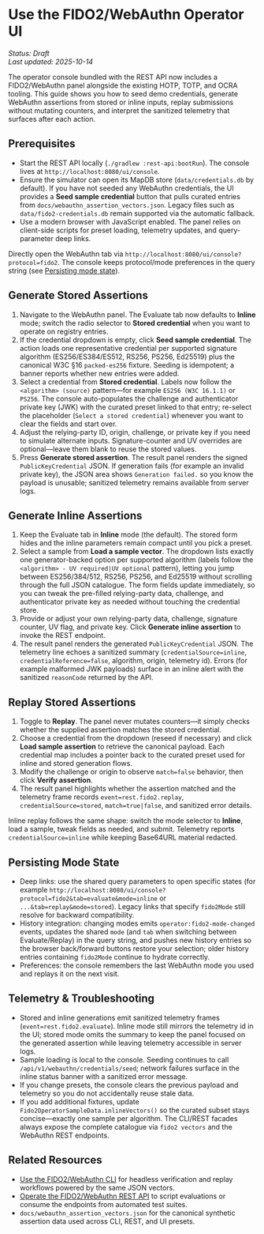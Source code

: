 # Use the FIDO2/WebAuthn Operator UI

_Status: Draft_  
_Last updated: 2025-10-14_

The operator console bundled with the REST API now includes a FIDO2/WebAuthn panel alongside the existing HOTP, TOTP, and OCRA tooling. This guide shows you how to seed demo credentials, generate WebAuthn assertions from stored or inline inputs, replay submissions without mutating counters, and interpret the sanitized telemetry that surfaces after each action.

## Prerequisites
- Start the REST API locally (`./gradlew :rest-api:bootRun`). The console lives at `http://localhost:8080/ui/console`.
- Ensure the simulator can open its MapDB store (`data/credentials.db` by default). If you have not seeded any WebAuthn credentials, the UI provides a **Seed sample credential** button that pulls curated entries from `docs/webauthn_assertion_vectors.json`. Legacy files such as `data/fido2-credentials.db` remain supported via the automatic fallback.
- Use a modern browser with JavaScript enabled. The panel relies on client-side scripts for preset loading, telemetry updates, and query-parameter deep links.

Directly open the WebAuthn tab via `http://localhost:8080/ui/console?protocol=fido2`. The console keeps protocol/mode preferences in the query string (see [Persisting mode state](#persisting-mode-state)).

## Generate Stored Assertions
1. Navigate to the WebAuthn panel. The Evaluate tab now defaults to **Inline** mode; switch the radio selector to **Stored credential** when you want to operate on registry entries.
2. If the credential dropdown is empty, click **Seed sample credential**. The action loads one representative credential per supported signature algorithm (ES256/ES384/ES512, RS256, PS256, Ed25519) plus the canonical W3C §16 `packed-es256` fixture. Seeding is idempotent; a banner reports whether new entries were added.
3. Select a credential from **Stored credential**. Labels now follow the `<algorithm> (source)` pattern—for example `ES256 (W3C 16.1.1)` or `PS256`. The console auto-populates the challenge and authenticator private key (JWK) with the curated preset linked to that entry; re-select the placeholder (`Select a stored credential`) whenever you want to clear the fields and start over.
4. Adjust the relying-party ID, origin, challenge, or private key if you need to simulate alternate inputs. Signature-counter and UV overrides are optional—leave them blank to reuse the stored values.
5. Press **Generate stored assertion**. The result panel renders the signed `PublicKeyCredential` JSON. If generation fails (for example an invalid private key), the JSON area shows `Generation failed.` so you know the payload is unusable; sanitized telemetry remains available from server logs.

## Generate Inline Assertions
1. Keep the Evaluate tab in **Inline** mode (the default). The stored form hides and the inline parameters remain compact until you pick a preset.
2. Select a sample from **Load a sample vector**. The dropdown lists exactly one generator-backed option per supported algorithm (labels follow the `<algorithm> - UV required|UV optional` pattern), letting you jump between ES256/384/512, RS256, PS256, and Ed25519 without scrolling through the full JSON catalogue. The form fields update immediately, so you can tweak the pre-filled relying-party data, challenge, and authenticator private key as needed without touching the credential store.
3. Provide or adjust your own relying-party data, challenge, signature counter, UV flag, and private key. Click **Generate inline assertion** to invoke the REST endpoint.
4. The result panel renders the generated `PublicKeyCredential` JSON. The telemetry line echoes a sanitized summary (`credentialSource=inline`, `credentialReference=false`, algorithm, origin, telemetry id). Errors (for example malformed JWK payloads) surface in an inline alert with the sanitized `reasonCode` returned by the API.

## Replay Stored Assertions
1. Toggle to **Replay**. The panel never mutates counters—it simply checks whether the supplied assertion matches the stored credential.
2. Choose a credential from the dropdown (reseed if necessary) and click **Load sample assertion** to retrieve the canonical payload. Each credential map includes a pointer back to the curated preset used for inline and stored generation flows.
3. Modify the challenge or origin to observe `match=false` behavior, then click **Verify assertion**.
4. The result panel highlights whether the assertion matched and the telemetry frame records `event=rest.fido2.replay`, `credentialSource=stored`, `match=true|false`, and sanitized error details.

Inline replay follows the same shape: switch the mode selector to **Inline**, load a sample, tweak fields as needed, and submit. Telemetry reports `credentialSource=inline` while keeping Base64URL material redacted.

## Persisting Mode State
- Deep links: use the shared query parameters to open specific states (for example `http://localhost:8080/ui/console?protocol=fido2&tab=evaluate&mode=inline` or `...&tab=replay&mode=stored`). Legacy links that specify `fido2Mode` still resolve for backward compatibility.
- History integration: changing modes emits `operator:fido2-mode-changed` events, updates the shared `mode` (and `tab` when switching between Evaluate/Replay) in the query string, and pushes new history entries so the browser back/forward buttons restore your selection; older history entries containing `fido2Mode` continue to hydrate correctly.
- Preferences: the console remembers the last WebAuthn mode you used and replays it on the next visit.

## Telemetry & Troubleshooting
- Stored and inline generations emit sanitized telemetry frames (`event=rest.fido2.evaluate`). Inline mode still mirrors the telemetry id in the UI; stored mode omits the summary to keep the panel focused on the generated assertion while leaving telemetry accessible in server logs.
- Sample loading is local to the console. Seeding continues to call `/api/v1/webauthn/credentials/seed`; network failures surface in the inline status banner with a sanitized error message.
- If you change presets, the console clears the previous payload and telemetry so you do not accidentally reuse stale data.
- If you add additional fixtures, update `Fido2OperatorSampleData.inlineVectors()` so the curated subset stays concise—exactly one sample per algorithm. The CLI/REST facades always expose the complete catalogue via `fido2 vectors` and the WebAuthn REST endpoints.

## Related Resources
- [Use the FIDO2/WebAuthn CLI](use-fido2-cli-operations.md) for headless verification and replay workflows powered by the same JSON vectors.
- [Operate the FIDO2/WebAuthn REST API](use-fido2-rest-operations.md) to script evaluations or consume the endpoints from automated test suites.
- `docs/webauthn_assertion_vectors.json` for the canonical synthetic assertion data used across CLI, REST, and UI presets.
